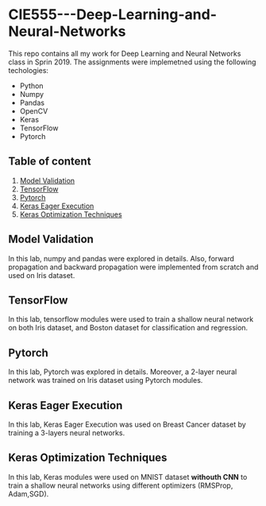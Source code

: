 # CIE555---Deep-Learning-and-Neural-Networks
This repo contains all my work for Deep Learning and Neural Networks class in Sprin 2019.
The assignments were implemetned using the following techologies:
* Python
* Numpy
* Pandas
* OpenCV
* Keras
* TensorFlow
* Pytorch

## Table of content
1. [Model Validation](#Model-Validation)
2. [TensorFlow](#TensorFlow)
1. [Pytorch](#Pytorch)
2. [Keras Eager Execution](#Keras-Eager-Execution)
1. [Keras Optimization Techniques](#Keras-Optimization-Techniques)


## Model Validation
In this lab, numpy and pandas were explored in details. Also, forward propagation and backward propagation were implemented from scratch and used on Iris dataset.
## TensorFlow
In this lab, tensorflow modules were used to train a shallow neural network on both Iris dataset, and Boston dataset for classification and regression. 
## Pytorch
In this lab, Pytorch was explored in details. Moreover, a 2-layer neural network was trained on Iris dataset using Pytorch modules.
## Keras Eager Execution
In this lab, Keras Eager Execution was used on Breast Cancer dataset by training a 3-layers neural networks.
## Keras Optimization Techniques
In this lab, Keras modules were used on MNIST dataset **withouth CNN** to train a shallow neural networks using different optimizers (RMSProp, Adam,SGD).

